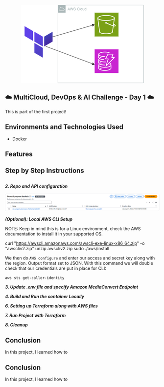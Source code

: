 <p align="center">
  <img src="assets/diagram.png" 
</p>
  
## ☁️ MultiCloud, DevOps & AI Challenge - Day 1  ☁️

This is part of the first project!


<h2>Environments and Technologies Used</h2>

  - Docker
  



  
<h2>Features</h2>  





<h2>Step by Step Instructions</h2>

<h2></h2>





***2. Repo and API configuration***


![image](/assets/image1.png)


***(Optional): Local AWS CLI Setup***

NOTE: Keep in mind this is for a Linux environment, check the AWS documentation to install it in your supported OS.


   curl "https://awscli.amazonaws.com/awscli-exe-linux-x86_64.zip" -o "awscliv2.zip"
unzip awscliv2.zip
sudo ./aws/install


We then do `AWS configure` and enter our access and secret key along with the region. Output format set to JSON. With this command we will double check that our credentials are put in place for CLI:

```
aws sts get-caller-identity
```

***3. Update .env file and specify Amazon MediaConvert Endpoint***


***4.  Build and Run the container Locally***



***6. Setting up Terraform along with AWS files***




***7. Run Project with Terraform***


***8. Cleanup***


<h2>Conclusion</h2>

In this project, I learned how to 

<h2>Conclusion</h2>

In this project, I learned how to 
